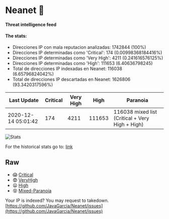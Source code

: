 # Neanet :hocho:
#### Threat intelligence feed
#### The stats:

- Direcciones IP con mala reputacion analizadas: 1742844 (100%)
- Direcciones IP determinadas como 'Critical':  174 (0.00998368184416%)
- Direcciones IP determinadas como 'Very High':  4211 (0.241616576125%)
- Direcciones IP determinadas como 'High':  111653 (6.40636798245)
- Total de direcciones IP indexadas en Neanet:  116038 (6.65796824042%)
- Total de direcciones IP descartadas en Neanet:  1626806 (93.3420317596%)

| Last Update | Critical | Very High | High | Paranoia |
| --- | --- | --- | --- | --- |
| 2020-12-14 05:01:42 | 174 | 4211 | 111653 | 116038 mixed list (Critical + Very High + High)|

![Stats](https://docs.google.com/spreadsheets/d/e/2PACX-1vSnaNMIXVabIpDJjufMlzH7poXnshF3mgd8Is1g9ytUEzVsP5my4Trn8f-xkoLLQ38xpL3HtmUexLo6/pubchart?oid=501124687&format=image)

For the historical stats go to: [link](/stats.csv)
## Raw
- :scream: [Critical](https://raw.githubusercontent.com/JavaGarcia/Neanet/master/blacklists/neanet_critical.txt)
- :fearful: [VeryHigh](https://raw.githubusercontent.com/JavaGarcia/Neanet/master/blacklists/neanet_veryHigh.txtt)
- :frowning: [High](https://raw.githubusercontent.com/JavaGarcia/Neanet/master/blacklists/neanet_high.txt)
- :dizzy_face: [Mixed-Paranoia](https://raw.githubusercontent.com/JavaGarcia/Neanet/master/blacklists/neanet_all.txt)


Your IP is indexed? You may request to takedown. [https://github.com/JavaGarcia/Neanet/issues](https://github.com/JavaGarcia/Neanet/issues)











































































































































































































































































































































































































































































































































































































































































































































































































































































































































































































































































































































































































































































































































































































































































































































































































































































































































































































































































































































































































































































































































































































































































































































































































































































































































































































































































































































































































































































